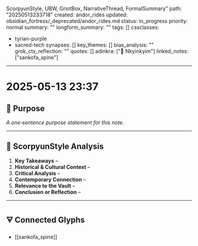 ScorpyunStyle, UBW, GriotBox, NarrativeThread, FormalSummary"
path: "20250513233718"
created: andor_rides
updated: obsidian_fortress/_deprecated/andor_rides.md
status: in_progress
priority: normal
summary: ""
longform_summary: ""
tags: []
cssclasses:
  - tyrian-purple
  - sacred-tech
synapses: []
key_themes: []
bias_analysis: ""
grok_ctx_reflection: ""
quotes: []
adinkra: ["🧠 Nkyinkyim"]
linked_notes: ["sankofa_spine"]
---


# 2025-05-13 23:37

## 🎯 Purpose  
*A one‑sentence purpose statement for this note.*  

---

## 📝 ScorpyunStyle Analysis

1. **Key Takeaways** –  
2. **Historical & Cultural Context** –  
3. **Critical Analysis** –  
4. **Contemporary Connection** –  
5. **Relevance to the Vault** –  
6. **Conclusion or Reflection** –  

---

## 🜃 Connected Glyphs

- [[sankofa_spine]]
